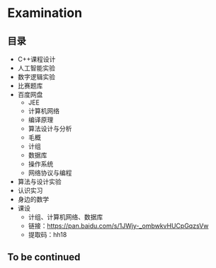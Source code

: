# Examination

## 目录

- C++课程设计
- 人工智能实验
- 数字逻辑实验
- 比赛题库
- 百度网盘
  - JEE
  - 计算机网络
  - 编译原理
  - 算法设计与分析
  - 毛概
  - 计组
  - 数据库
  - 操作系统
  - 网络协议与编程
- 算法与设计实验
- 认识实习
- 身边的数学
- 课设
  - 计组、计算机网络、数据库
  - 链接：https://pan.baidu.com/s/1JWjy-_ombwkvHUCpGqzsVw 
  - 提取码：hh18 
 
 
## To be continued
